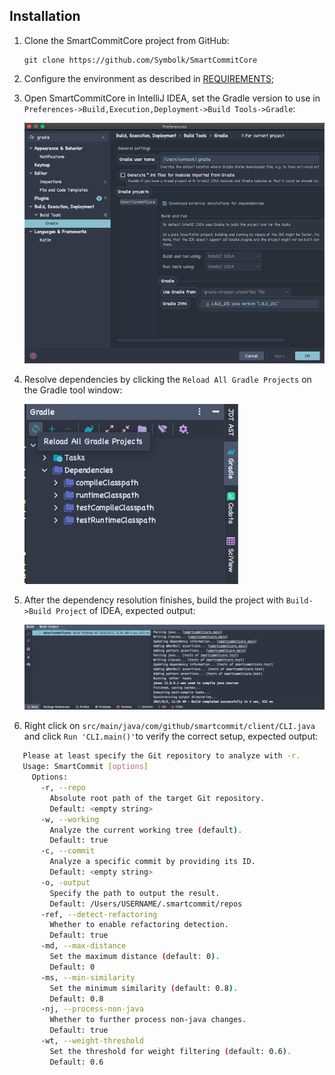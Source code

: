 ## Installation

1. Clone the SmartCommitCore project from GitHub:

   `````
   git clone https://github.com/Symbolk/SmartCommitCore
   `````

2. Configure the environment as described in [REQUIREMENTS];

[REQUIREMENTS]: /docs/REQUIREMENTS.md

3. Open SmartCommitCore in IntelliJ IDEA, set the Gradle version to use in `Preferences->Build,Execution,Deployment->Build Tools->Gradle`:
   
   ![image-20210602165205875](/docs/imgs/gradle_setting.png?raw=true)

4. Resolve dependencies by clicking the `Reload All Gradle Projects` on the Gradle tool window:

   ![image-20210602165205875](/docs/imgs/dependency_resolution.png?raw=true)

5. After the dependency resolution finishes, build the project with `Build->Build Project` of IDEA, expected output:

   ![image-20210602113556766](/docs/imgs/build_output.png?raw=true)

6. Right click on `src/main/java/com/github/smartcommit/client/CLI.java` and click `Run 'CLI.main()'`to verify the correct setup, expected output:

```sh
   Please at least specify the Git repository to analyze with -r.
   Usage: SmartCommit [options]
     Options:
       -r, --repo
         Absolute root path of the target Git repository.
         Default: <empty string>
       -w, --working
         Analyze the current working tree (default).
         Default: true
       -c, --commit
         Analyze a specific commit by providing its ID.
         Default: <empty string>
       -o, -output
         Specify the path to output the result.
         Default: /Users/USERNAME/.smartcommit/repos
       -ref, --detect-refactoring
         Whether to enable refactoring detection.
         Default: true
       -md, --max-distance
         Set the maximum distance (default: 0).
         Default: 0
       -ms, --min-similarity
         Set the minimum similarity (default: 0.8).
         Default: 0.8
       -nj, --process-non-java
         Whether to further process non-java changes.
         Default: true
       -wt, --weight-threshold
         Set the threshold for weight filtering (default: 0.6).
         Default: 0.6
```

